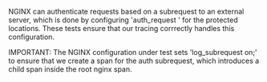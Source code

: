 NGINX can authenticate requests based on a subrequest to an external server, which is done by configuring 'auth_request <path>' for the protected locations. These tests ensure that our tracing corrrectly handles this configuration.

IMPORTANT: The NGINX configuration under test sets 'log_subrequest on;' to ensure that we create a span for the auth subrequest, which introduces a child span inside the root nginx span.